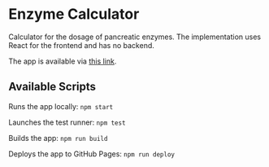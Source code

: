 # Enzyme Calculator

Calculator for the dosage of pancreatic enzymes.
The implementation uses React for the frontend and has no backend.

The app is available via [this link](https://adalinger.github.io/enzyme-calculator/).

## Available Scripts

Runs the app locally: `npm start`

Launches the test runner: `npm test`

Builds the app: `npm run build`

Deploys the app to GitHub Pages: `npm run deploy`
